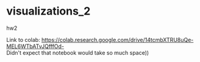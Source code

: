 # visualizations_2
hw2

Link to colab: https://colab.research.google.com/drive/14tcmbXTRU8uQe-MEL6WTbATvJQfffOd-<br>
Didn't expect that notebook would take so much space))

